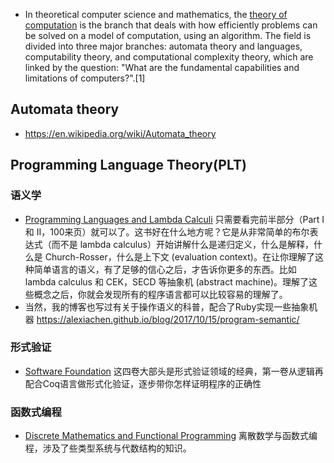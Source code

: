 - In theoretical computer science and mathematics, the [theory of computation](https://en.wikipedia.org/wiki/Theory_of_computation) is the branch that deals with how efficiently problems can be solved on a model of computation, using an algorithm. The field is divided into three major branches: automata theory and languages, computability theory, and computational complexity theory, which are linked by the question: "What are the fundamental capabilities and limitations of computers?".[1]


## Automata theory
- https://en.wikipedia.org/wiki/Automata_theory



## Programming Language Theory(PLT)

### 语义学
- [Programming Languages and Lambda Calculi](http://www.cs.utah.edu/~mflatt/past-courses/cs7520/public_html/s06/notes.pdf)
只需要看完前半部分（Part I 和 II，100来页）就可以了。这书好在什么地方呢？它是从非常简单的布尔表达式（而不是 lambda calculus）开始讲解什么是递归定义，什么是解释，什么是 Church-Rosser，什么是上下文 (evaluation context)。在让你理解了这种简单语言的语义，有了足够的信心之后，才告诉你更多的东西。比如 lambda calculus 和 CEK，SECD 等抽象机 (abstract machine)。理解了这些概念之后，你就会发现所有的程序语言都可以比较容易的理解了。  
- 当然，我的博客也写过有关于操作语义的科普，配合了Ruby实现一些抽象机器 https://alexiachen.github.io/blog/2017/10/15/program-semantic/

### 形式验证
- [Software Foundation](https://softwarefoundations.cis.upenn.edu/) 这四卷大部头是形式验证领域的经典，第一卷从逻辑再配合Coq语言做形式化验证，逐步带你怎样证明程序的正确性

### 函数式编程
- [Discrete Mathematics and Functional Programming](https://cs.wheaton.edu/~tvandrun/dmfp/) 离散数学与函数式编程，涉及了些类型系统与代数结构的知识。
